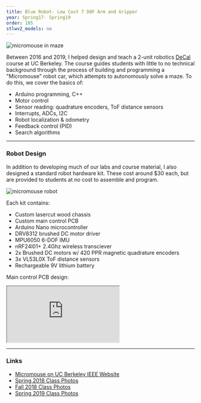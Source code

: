 ```yaml
---
title: Blue Robot- Low Cost 7 DOF Arm and Gripper
year: Spring17- Spring19
order: 105
stlwv2_models: no
---
```


![micromouse in maze](/website/assets/images/micromouse_maze.jpg)

Between 2016 and 2019, I helped design and teach a 2-unit robotics [DeCal](https://decal.berkeley.edu/courses/4635) course at UC Berkeley.
The course guides students with little to no technical background through the process of building and programming a "Micromouse" robot car, which attempts to autonomously solve a maze.
To do this, we cover the basics of:
- Arduino programming, C++
- Motor control
- Sensor reading: quadrature encoders, ToF distance sensors
- Interrupts, ADCs, I2C
- Robot localization & odometry
- Feedback control (PID)
- Search algorithms

---

### Robot Design

In addition to developing much of our labs and course material, I also designed a standard robot hardware kit.
These cost around $30 each, but are provided to students at no cost to assemble and program.

![micromouse robot](/website/assets/images/micromouse_robot.jpg)

Each kit contains:
- Custom lasercut wood chassis
- Custom main control PCB
- Arduino Nano microcontroller
- DRV8312 brushed DC motor driver
- MPU6050 6-DOF IMU
- nRF24l01+ 2.4Ghz wireless transciever
- 2x Brushed DC motors w/ 420 PPR magnetic quadrature encoders
- 3x VL53L0X ToF distance sensors
- Rechargeable 9V lithium battery

Main control PCB design:

<iframe src="https://drive.google.com/file/d/1XZtYgKT8Xb47ICcy3YtWv1HZHIAcDwEf/preview"></iframe>

---

### Links

- [Micromouse on UC Berkeley IEEE Website](https://ieee.berkeley.edu/micromouse)
- [Spring 2018 Class Photos](https://photos.app.goo.gl/H12PfdtpopbzCXpv5)
- [Fall 2018 Class Photos](https://photos.app.goo.gl/9azAu6kgRJ9qmyVQA)
- [Spring 2019 Class Photos](https://photos.app.goo.gl/3cusFcwXWEnJS4Y16)
